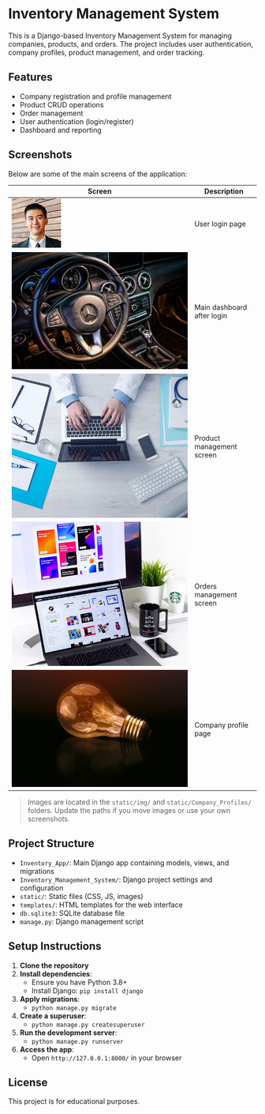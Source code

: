 # Inventory Management System

This is a Django-based Inventory Management System for managing companies, products, and orders. The project includes user authentication, company profiles, product management, and order tracking.

## Features
- Company registration and profile management
- Product CRUD operations
- Order management
- User authentication (login/register)
- Dashboard and reporting


## Screenshots
Below are some of the main screens of the application:

| Screen                | Description                        |
|-----------------------|------------------------------------|
| ![Login](static/img/admin.jpg) | User login page                  |
| ![Dashboard](static/Company_Profiles/dashboard-3510327_1280.jpg) | Main dashboard after login        |
| ![Products](static/img/project-1.jpg) | Product management screen         |
| ![Orders](static/img/project-2.jpg)   | Orders management screen          |
| ![Company Profile](static/Company_Profiles/ee.jpg) | Company profile page               |

> Images are located in the `static/img/` and `static/Company_Profiles/` folders. Update the paths if you move images or use your own screenshots.

## Project Structure
- `Inventory_App/`: Main Django app containing models, views, and migrations
- `Inventory_Management_System/`: Django project settings and configuration
- `static/`: Static files (CSS, JS, images)
- `templates/`: HTML templates for the web interface
- `db.sqlite3`: SQLite database file
- `manage.py`: Django management script

## Setup Instructions
1. **Clone the repository**
2. **Install dependencies**:
   - Ensure you have Python 3.8+
   - Install Django: `pip install django`
3. **Apply migrations**:
   - `python manage.py migrate`
4. **Create a superuser**:
   - `python manage.py createsuperuser`
5. **Run the development server**:
   - `python manage.py runserver`
6. **Access the app**:
   - Open `http://127.0.0.1:8000/` in your browser

## License
This project is for educational purposes.
